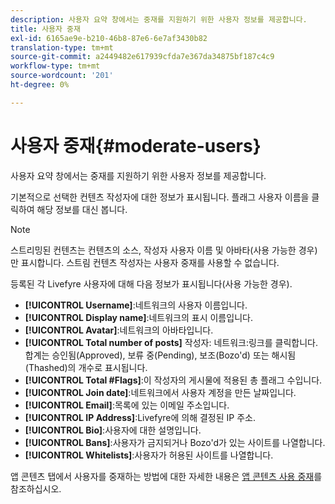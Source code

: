 ```yaml
---
description: 사용자 요약 창에서는 중재를 지원하기 위한 사용자 정보를 제공합니다.
title: 사용자 중재
exl-id: 6165ae9e-b210-46b8-87e6-6e7af3430b82
translation-type: tm+mt
source-git-commit: a2449482e617939cfda7e367da34875bf187c4c9
workflow-type: tm+mt
source-wordcount: '201'
ht-degree: 0%

---
```


# 사용자 중재{#moderate-users}

사용자 요약 창에서는 중재를 지원하기 위한 사용자 정보를 제공합니다.

기본적으로 선택한 컨텐츠 작성자에 대한 정보가 표시됩니다. 플래그 사용자 이름을 클릭하여 해당 정보를 대신 봅니다.

>[!NOTE]
>
>스트리밍된 컨텐츠는 컨텐츠의 소스, 작성자 사용자 이름 및 아바타(사용 가능한 경우)만 표시합니다. 스트림 컨텐츠 작성자는 사용자 중재를 사용할 수 없습니다.

등록된 각 Livefyre 사용자에 대해 다음 정보가 표시됩니다(사용 가능한 경우).

* **[!UICONTROL Username]**:네트워크의 사용자 이름입니다.
* **[!UICONTROL Display name]**:네트워크의 표시 이름입니다.
* **[!UICONTROL Avatar]**:네트워크의 아바타입니다.
* **[!UICONTROL Total number of posts]** 작성자: 네트워크:링크를 클릭합니다. 합계는 승인됨(Approved), 보류 중(Pending), 보조(Bozo&#39;d) 또는 해시됨(Thashed)의 개수로 표시됩니다.
* **[!UICONTROL Total #Flags]**:이 작성자의 게시물에 적용된 총 플래그 수입니다.
* **[!UICONTROL Join date]**:네트워크에서 사용자 계정을 만든 날짜입니다.
* **[!UICONTROL Email]**:목록에 있는 이메일 주소입니다.
* **[!UICONTROL IP Address]**:Livefyre에 의해 결정된 IP 주소.
* **[!UICONTROL Bio]**:사용자에 대한 설명입니다.
* **[!UICONTROL Bans]**:사용자가 금지되거나 Bozo&#39;d가 있는 사이트를 나열합니다.
* **[!UICONTROL Whitelists]**:사용자가 허용된 사이트를 나열합니다.

앱 콘텐츠 탭에서 사용자를 중재하는 방법에 대한 자세한 내용은 [앱 콘텐츠 사용 중재](/help/using/c-features-livefyre/c-about-moderation/c-moderate-content-using-app-content.md#c_moderate_content_using_app_content)를 참조하십시오.

